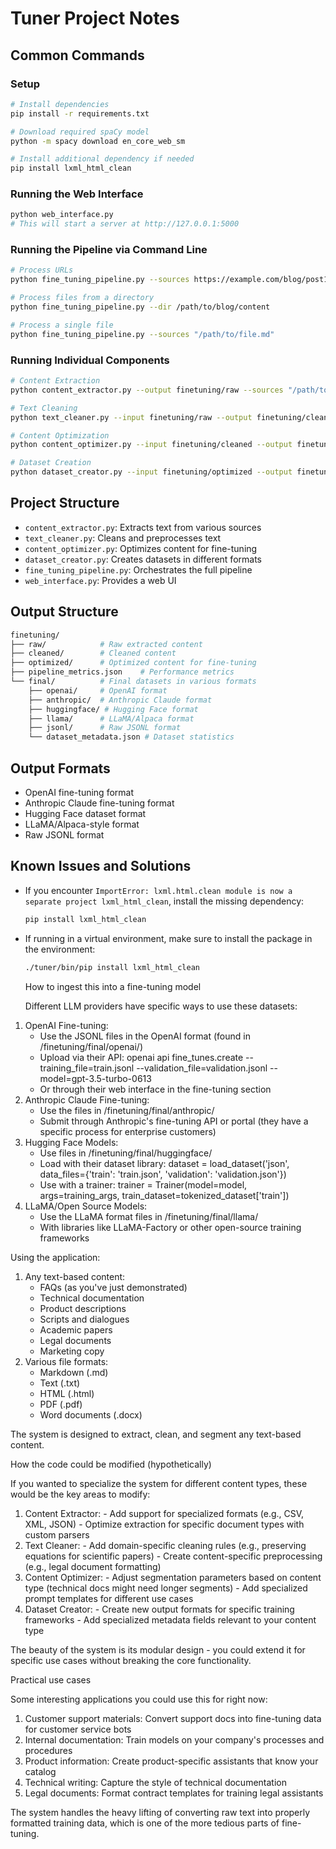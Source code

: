# Tuner Project Notes

## Common Commands

### Setup

```bash
# Install dependencies
pip install -r requirements.txt

# Download required spaCy model
python -m spacy download en_core_web_sm

# Install additional dependency if needed
pip install lxml_html_clean
```

### Running the Web Interface

```bash
python web_interface.py
# This will start a server at http://127.0.0.1:5000
```

### Running the Pipeline via Command Line

```bash
# Process URLs
python fine_tuning_pipeline.py --sources https://example.com/blog/post1 https://example.com/blog/post2

# Process files from a directory
python fine_tuning_pipeline.py --dir /path/to/blog/content

# Process a single file
python fine_tuning_pipeline.py --sources "/path/to/file.md"
```

### Running Individual Components

```bash
# Content Extraction
python content_extractor.py --output finetuning/raw --sources "/path/to/file.md"

# Text Cleaning
python text_cleaner.py --input finetuning/raw --output finetuning/cleaned

# Content Optimization
python content_optimizer.py --input finetuning/cleaned --output finetuning/optimized

# Dataset Creation
python dataset_creator.py --input finetuning/optimized --output finetuning/final --val-ratio 0.1
```

## Project Structure

- `content_extractor.py`: Extracts text from various sources
- `text_cleaner.py`: Cleans and preprocesses text
- `content_optimizer.py`: Optimizes content for fine-tuning
- `dataset_creator.py`: Creates datasets in different formats
- `fine_tuning_pipeline.py`: Orchestrates the full pipeline
- `web_interface.py`: Provides a web UI

## Output Structure

```bash
finetuning/
├── raw/            # Raw extracted content
├── cleaned/        # Cleaned content
├── optimized/      # Optimized content for fine-tuning
├── pipeline_metrics.json    # Performance metrics
└── final/          # Final datasets in various formats
    ├── openai/     # OpenAI format
    ├── anthropic/  # Anthropic Claude format
    ├── huggingface/ # Hugging Face format
    ├── llama/      # LLaMA/Alpaca format
    ├── jsonl/      # Raw JSONL format
    └── dataset_metadata.json # Dataset statistics
```

## Output Formats

- OpenAI fine-tuning format
- Anthropic Claude fine-tuning format
- Hugging Face dataset format
- LLaMA/Alpaca-style format
- Raw JSONL format

## Known Issues and Solutions

- If you encounter `ImportError: lxml.html.clean module is now a separate project lxml_html_clean`, install the missing dependency:

  ```bash
  pip install lxml_html_clean
  ```

- If running in a virtual environment, make sure to install the package in the environment:

  ```bash
  ./tuner/bin/pip install lxml_html_clean
  ```

  How to ingest this into a fine-tuning model

  Different LLM providers have specific ways to use these datasets:

1. OpenAI Fine-tuning:
    - Use the JSONL files in the OpenAI format (found in /finetuning/final/openai/)
    - Upload via their API: openai api fine_tunes.create --training_file=train.jsonl --validation_file=validation.jsonl
  --model=gpt-3.5-turbo-0613
    - Or through their web interface in the fine-tuning section
2. Anthropic Claude Fine-tuning:
    - Use the files in /finetuning/final/anthropic/
    - Submit through Anthropic's fine-tuning API or portal (they have a specific process for enterprise customers)
3. Hugging Face Models:
    - Use files in /finetuning/final/huggingface/
    - Load with their dataset library: dataset = load_dataset('json', data_files={'train': 'train.json', 'validation': 'validation.json'})
    - Use with a trainer: trainer = Trainer(model=model, args=training_args, train_dataset=tokenized_dataset['train'])
4. LLaMA/Open Source Models:
    - Use the LLaMA format files in /finetuning/final/llama/
    - With libraries like LLaMA-Factory or other open-source training frameworks

  Using the application:

1. Any text-based content:
    - FAQs (as you've just demonstrated)
    - Technical documentation
    - Product descriptions
    - Scripts and dialogues
    - Academic papers
    - Legal documents
    - Marketing copy
2. Various file formats:
    - Markdown (.md)
    - Text (.txt)
    - HTML (.html)
    - PDF (.pdf)
    - Word documents (.docx)

  The system is designed to extract, clean, and segment any text-based content.

  How the code could be modified (hypothetically)

  If you wanted to specialize the system for different content types, these would be the key areas to modify:

  1. Content Extractor:
    - Add support for specialized formats (e.g., CSV, XML, JSON)
    - Optimize extraction for specific document types with custom parsers
  2. Text Cleaner:
    - Add domain-specific cleaning rules (e.g., preserving equations for scientific papers)
    - Create content-specific preprocessing (e.g., legal document formatting)
  3. Content Optimizer:
    - Adjust segmentation parameters based on content type (technical docs might need longer segments)
    - Add specialized prompt templates for different use cases
  4. Dataset Creator:
    - Create new output formats for specific training frameworks
    - Add specialized metadata fields relevant to your content type

  The beauty of the system is its modular design - you could extend it for specific use cases without breaking the core functionality.

  Practical use cases

  Some interesting applications you could use this for right now:

  1. Customer support materials: Convert support docs into fine-tuning data for customer service bots
  2. Internal documentation: Train models on your company's processes and procedures
  3. Product information: Create product-specific assistants that know your catalog
  4. Technical writing: Capture the style of technical documentation
  5. Legal documents: Format contract templates for training legal assistants

  The system handles the heavy lifting of converting raw text into properly formatted training data, which is one of the more tedious parts
  of fine-tuning.
